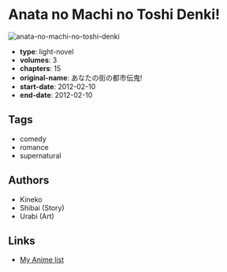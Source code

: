 # Anata no Machi no Toshi Denki!

![anata-no-machi-no-toshi-denki](https://cdn.myanimelist.net/images/manga/3/164310.jpg)

-   **type**: light-novel
-   **volumes**: 3
-   **chapters**: 15
-   **original-name**: あなたの街の都市伝鬼!
-   **start-date**: 2012-02-10
-   **end-date**: 2012-02-10

## Tags

-   comedy
-   romance
-   supernatural

## Authors

-   Kineko
-   Shibai (Story)
-   Urabi (Art)

## Links

-   [My Anime list](https://myanimelist.net/manga/74123/Anata_no_Machi_no_Toshi_Denki)
